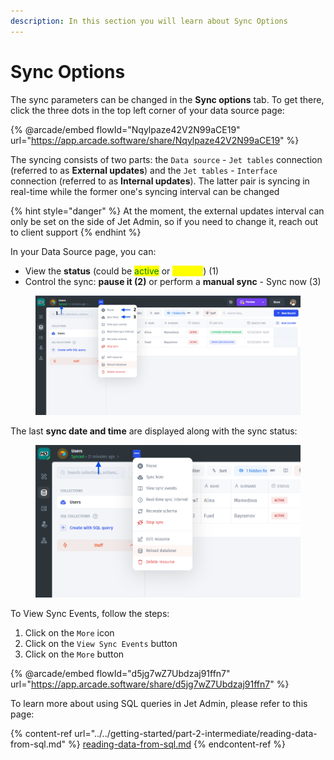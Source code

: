 ```yaml
---
description: In this section you will learn about Sync Options
---
```


# Sync Options

The sync parameters can be changed in the **Sync options** tab. To get there, click the three dots in the top left corner of your data source page:

{% @arcade/embed flowId="Nqylpaze42V2N99aCE19" url="https://app.arcade.software/share/Nqylpaze42V2N99aCE19" %}

The syncing consists of two parts: the `Data source` - `Jet tables` connection (referred to as **External updates**) and the `Jet tables` - `Interface` connection (referred to as **Internal updates**). The latter pair is syncing in real-time while the former one's syncing interval can be changed

{% hint style="danger" %}
At the moment, the external updates interval can only be set on the side of Jet Admin, so if you need to change it, reach out to client support
{% endhint %}

In your Data Source page, you can:

* View the **status** (could be <mark style="color:green;">active</mark> or <mark style="color:yellow;">paused</mark>) (1)
* Control the sync: **pause it (2)** or perform a **manual sync** - Sync now (3)

<figure><img src="../../.gitbook/assets/Screenshot 2024-12-26 163715.png" alt=""><figcaption></figcaption></figure>

The last **sync date and time** are displayed along with the sync status:

<figure><img src="../../.gitbook/assets/time.png" alt=""><figcaption></figcaption></figure>

To View Sync Events, follow the steps:

1. Click on the `More` icon
2. Click on the `View Sync Events` button
3. Click on the `More` button

{% @arcade/embed flowId="d5jg7wZ7Ubdzaj91ffn7" url="https://app.arcade.software/share/d5jg7wZ7Ubdzaj91ffn7" %}

To learn more about using SQL queries in Jet Admin, please refer to this page:

{% content-ref url="../../getting-started/part-2-intermediate/reading-data-from-sql.md" %}
[reading-data-from-sql.md](../../getting-started/part-2-intermediate/reading-data-from-sql.md)
{% endcontent-ref %}
